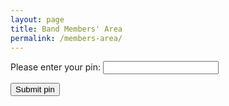 ```yaml
---
layout: page
title: Band Members' Area
permalink: /members-area/
---
```

Please enter your pin:
<input type="password" id="myPin">

<button onclick="checkPin()">Submit pin</button>

<script>
function checkPin() {
  var pin = document.getElementById("myPin").value;
  if (pin == 1678) {
    window.open("https://livethebeatband.github.io/members-area/daniel", "_self");
  } else if (pin == 3682) {
    window.open("https://livethebeatband.github.io/members-area/william", "_self");
  } else if (pin == 4830) {
    window.open("https://livethebeatband.github.io/members-area/astrid", "_self");
  } else if (pin == 8902) {
    window.open("https://livethebeatband.github.io/members-area/helen", "_self");
  } else if (pin == 5267) {
    window.open("https://livethebeatband.github.io/members-area/rohan", "_self");
  } else if (pin == 2567) {
    window.open("https://livethebeatband.github.io/members-area/joseph", "_self");
  } else if (pin == 4382) {
    window.open("https://livethebeatband.github.io/members-area/michael", "_self");
  } else if (pin == 6518) {
    window.open("https://livethebeatband.github.io/members-area/admin", "_self");
  } else {
    alert("That is not a valid pin. Access denied! Try again!");
  }
}
</script>

